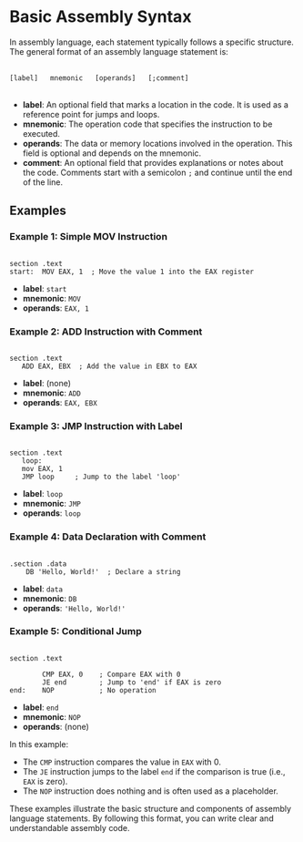 
# Basic Assembly Syntax

In assembly language, each statement typically follows a specific structure. The general format of an assembly language statement is:   <br><br>

`[label]   mnemonic   [operands]   [;comment]`
<br><br>
- **label**: An optional field that marks a location in the code. It is used as a reference point for jumps and loops.
- **mnemonic**: The operation code that specifies the instruction to be executed.
- **operands**: The data or memory locations involved in the operation. This field is optional and depends on the mnemonic.
- **comment**: An optional field that provides explanations or notes about the code. Comments start with a semicolon `;` and continue until the end of the line.

## Examples

### Example 1: Simple MOV Instruction

```shell

section .text
start:  MOV EAX, 1  ; Move the value 1 into the EAX register

```

- **label**: `start`
- **mnemonic**: `MOV`
- **operands**: `EAX, 1`

### Example 2: ADD Instruction with Comment

```shell

section .text
   ADD EAX, EBX  ; Add the value in EBX to EAX
```

- **label**: (none)
- **mnemonic**: `ADD`
- **operands**: `EAX, EBX`

### Example 3: JMP Instruction with Label

```shell

section .text
   loop:
   mov EAX, 1
   JMP loop     ; Jump to the label 'loop'

```

- **label**: `loop`
- **mnemonic**: `JMP`
- **operands**: `loop`

### Example 4: Data Declaration with Comment

```shell

.section .data
    DB 'Hello, World!'  ; Declare a string

```

- **label**: `data`
- **mnemonic**: `DB`
- **operands**: `'Hello, World!'`
### Example 5: Conditional Jump

```shell

section .text

        CMP EAX, 0    ; Compare EAX with 0
        JE end        ; Jump to 'end' if EAX is zero
end:    NOP           ; No operation

```

- **label**: `end`
- **mnemonic**: `NOP`
- **operands**: (none)

In this example:
- The `CMP` instruction compares the value in `EAX` with 0.
- The `JE` instruction jumps to the label `end` if the comparison is true (i.e., `EAX` is zero).
- The `NOP` instruction does nothing and is often used as a placeholder.

These examples illustrate the basic structure and components of assembly language statements. By following this format, you can write clear and understandable assembly code.

